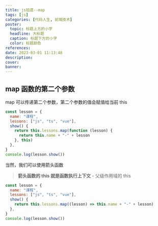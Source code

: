 ```yaml
---
title: js拾遗--map
tags: [js]
categories: [代码人生, 前端技术]
poster:
  topic: 标题上方的小字
  headline: 大标题
  caption: 标题下方的小字
  color: 标题颜色
references:
date: 2023-03-01 11:13:48
description:
cover:
banner:
---
```


## map 函数的第二个参数

map 可以传递第二个参数，第二个参数的值会赋值给当前 this

```js
const lesson = {
  name: "课程",
  lessons: ["js", "ts", "vue"],
  show() {
    return this.lessons.map(function (lesson) {
      return this.name + "-" + lesson
    }, this)
  },
}
console.log(lesson.show())
```

当然，我们可以使用箭头函数

> **箭头函数的 this 就是函数执行上下文** - 父级作用域的 this

```js
const lesson = {
  name: "课程",
  lessons: ["js", "ts", "vue"],
  show() {
    return this.lessons.map((lesson) => this.name + "-" + lesson)
  },
}
console.log(lesson.show())
```
